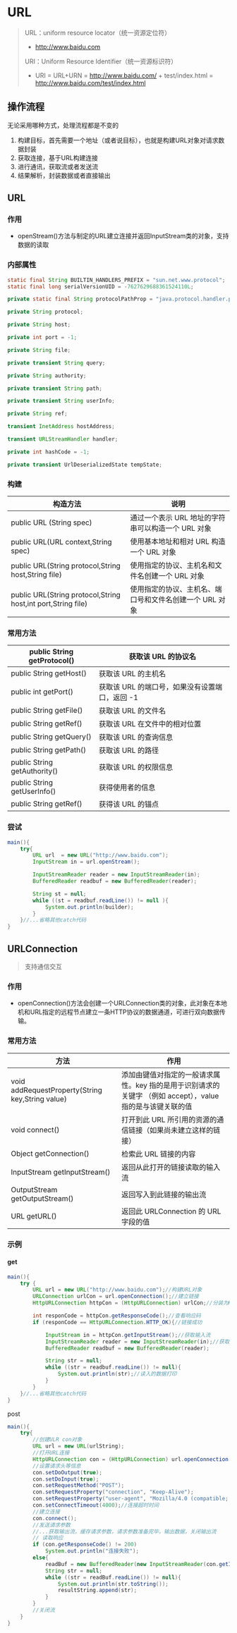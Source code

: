 # URL

> URL：uniform resource locator（统一资源定位符）
>
> - http://www.baidu.com
>
> URI：Uniform Resource Identifier（统一资源标识符）
>
> - URI = URL+URN = http://www.baidu.com/ + test/index.html  = http://www.baidu.com/test/index.html

## 操作流程

无论采用哪种方式，处理流程都是不变的

1. 构建目标，首先需要一个地址（或者说目标），也就是构建URL对象对请求数据封装
2. 获取连接，基于URL构建连接
3. 进行通讯，获取流或者发送流
4. 结果解析，封装数据或者直接输出

## URL

### 作用

- openStream()方法与制定的URL建立连接并返回InputStream类的对象，支持数据的读取

### 内部属性

```java
static final String BUILTIN_HANDLERS_PREFIX = "sun.net.www.protocol";
static final long serialVersionUID = -7627629688361524110L;

private static final String protocolPathProp = "java.protocol.handler.pkgs";

private String protocol;

private String host;

private int port = -1;

private String file;

private transient String query;

private String authority;

private transient String path;

private transient String userInfo;

private String ref;

transient InetAddress hostAddress;

transient URLStreamHandler handler;

private int hashCode = -1;

private transient UrlDeserializedState tempState;
```

### 构建

| **构造方法**                                                 | **说明**                                                |
| ------------------------------------------------------------ | ------------------------------------------------------- |
| public URL (String spec)                                     | 通过一个表示 URL 地址的字符串可以构造一个 URL 对象      |
| public URL(URL context,String spec)                          | 使用基本地址和相对 URL 构造一个 URL 对象                |
| public URL(String protocol,String host,String file)          | 使用指定的协议、主机名和文件名创建一个 URL 对象         |
| public URL(String protocol,String host,int port,String file) | 使用指定的协议、主机名、端口号和文件名创建一个 URL 对象 |

### 常用方法

| public String getProtocol()  | 获取该 URL 的协议名                            |
| ---------------------------- | ---------------------------------------------- |
| public String getHost()      | 获取该 URL 的主机名                            |
| public int getPort()         | 获取该 URL 的端口号，如果没有设置端口，返回 -1 |
| public String getFile()      | 获取该 URL 的文件名                            |
| public String getRef()       | 获取该 URL 在文件中的相对位置                  |
| public String getQuery()     | 获取该 URL 的查询信息                          |
| public String getPath()      | 获取该 URL 的路径                              |
| public String getAuthority() | 获取该 URL 的权限信息                          |
| public String getUserInfo()  | 获得使用者的信息                               |
| public String getRef()       | 获得该 URL 的锚点                              |

### 尝试

```java
main(){
    try{
        URL url  = new URL("http://www.baidu.com");
        InputStream in = url.openStream();

        InputStreamReader reader = new InputStreamReader(in);
        BufferedReader readbuf = new BufferedReader(reader);

        String st = null;
        while ((st = readbuf.readLine()) != null ){
            System.out.println(builder);
        }
    }//...省略其他catch代码
}
```



## URLConnection

> 支持通信交互

### 作用

- openConnection()方法会创建一个URLConnection类的对象，此对象在本地机和URL指定的远程节点建立一条HTTP协议的数据通道，可进行双向数据传输。

### 常用方法

| 方法                                             | 作用                                                         |
| ------------------------------------------------ | ------------------------------------------------------------ |
| void addRequestProperty(String key,String value) | 添加由键值对指定的一般请求属性。key 指的是用于识别请求的关键字 （例如 accept），value 指的是与该键关联的值 |
| void connect()                                   | 打开到此 URL 所引用的资源的通信链接（如果尚未建立这样的链接） |
| Object getConnection()                           | 检索此 URL 链接的内容                                        |
| InputStream getInputStream()                     | 返回从此打开的链接读取的输入流                               |
| OutputStream getOutputStream()                   | 返回写入到此链接的输出流                                     |
| URL getURL()                                     | 返回此 URLConnection 的 URL 字段的值                         |

### 示例

#### get

```java
main(){
    try {
        URL url = new URL("http://www.baidu.com");//构建URL对象
        URLConnection urlCon = url.openConnection();//建立链接
        HttpURLConnection httpCon = (HttpURLConnection) urlCon;//分装为Http协议下的链接

        int responCode = httpCon.getResponseCode();//查看响应码
        if (responCode == HttpURLConnection.HTTP_OK){//链接成功

            InputStream in = httpCon.getInputStream();//获取输入流
            InputStreamReader reader = new InputStreamReader(in);//获取读入流
            BufferedReader readbuf = new BufferedReader(reader);

            String str = null;
            while ((str = readbuf.readLine()) != null){
                System.out.println(str);//读入的数据打印
            }
        }
    }//...省略其他catch代码
}
```

post

```java
main(){
    try{
        //创建ULR con对象
        URL url = new URL(urlString);
        //打开URL连接
        HttpURLConnection con = (HttpURLConnection) url.openConnection();
        //设置请求头等信息
        con.setDoOutput(true);
        con.setDoInput(true);
        con.setRequestMethod("POST");
        con.setRequestProperty("connection", "Keep-Alive");
        con.setRequestProperty("user-agent", "Mozilla/4.0 (compatible; MSIE 6.0; Windows NT 5.1;SV1)");
        con.setConnectTimeout(4000);//连接超时时间
        //建立连接
        con.connect();
        //发送请求参数
        //...获取输出流，缓存请求参数，请求参数准备完毕，输出数据，关闭输出流
        // 读取响应
        if (con.getResponseCode() != 200)
            System.out.println("连接失败");
        else{
            readBuf = new BufferedReader(new InputStreamReader(con.getInputStream()));
            String str = null;
            while ((str = readBuf.readLine()) != null){
                System.out.println(str.toString());
                resultString.append(str);
            }
        }
        //关闭流
    }
}
```

